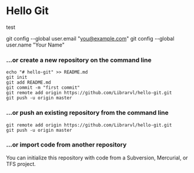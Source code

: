 # Hello Git

test



  git config --global user.email "you@example.com"
  git config --global user.name "Your Name"



### …or create a new repository on the command line

```
echo "# hello-git" >> README.md
git init
git add README.md
git commit -m "first commit"
git remote add origin https://github.com/Librarvl/hello-git.git
git push -u origin master   
```



### …or push an existing repository from the command line

```
git remote add origin https://github.com/Librarvl/hello-git.git
git push -u origin master
```



### …or import code from another repository

You can initialize this repository with code from a Subversion, Mercurial, or TFS project.